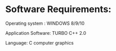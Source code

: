 # Software Requirements:
Operating system : WINDOWS 8/9/10

Application Software: TURBO C++ 2.0

Language: C
computer graphics  
